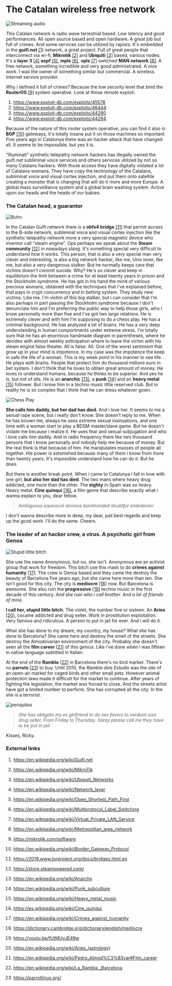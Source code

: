 # The Catalan wireless free network

![Streaming audio](../Images/streamingaudio.png)

This Catalan network is radio wave terrestrial based. Low latency and good performances. All open source based and open hardware. A great job but full of crimes. And some services can be utilized by rapists. It's embedded in the **guifi.net** [[1]](https://en.wikipedia.org/wiki/Guifi.net) network, a great project. Full of great people that interconnect via wi-fi, **Mikrotik** [[2]](https://en.wikipedia.org/wiki/MikroTik) and **Ubiquiti** [[3]](https://en.wikipedia.org/wiki/Ubiquiti_Networks) based, various nodes. It's a **layer 3** [[4]](https://en.wikipedia.org/wiki/Network_layer) **ospf** [[5]](https://en.wikipedia.org/wiki/Open_Shortest_Path_First), **mpls** [[6]](https://en.wikipedia.org/wiki/Multiprotocol_Label_Switching), **vpls** [[7]](https://en.wikipedia.org/wiki/Virtual_Private_LAN_Service) switched **MAN network** [[8]](https://en.wikipedia.org/wiki/Metropolitan_area_network). A free network, something incredible and very good administrated. A nice work. I was the owner of something similar but commercial. A wireless Internet service provider. 

Why i defined it full of crimes? Because the low security level that bind the **RouterOS** [[9]](https://mikrotik.com/software) system operative. Look at those remote exploit:

1. https://www.exploit-db.com/exploits/45578
2. https://www.exploit-db.com/exploits/46444
3. https://www.exploit-db.com/exploits/44290
4. https://www.exploit-db.com/exploits/44284

Because of the nature of this router system operative, you can find it also in **BGP** [[10]](https://en.wikipedia.org/wiki/Border_Gateway_Protocol) gateways, it's totally insane put it on those machines so important. Five years ago in Catalunya there was an hacker attack that have changed all. It seems to be impossible, but yes it is. 

"Illuminati" synthetic telepathy network hackers has illegally owned the guifi.net subliminal voice services and others services utilized by not so many Catalans hackers. With those access they have digitally violated a lot of Catalans womans. They have copy the technology of the Catalans, subliminal voice and visual cortex injection, and put them onto satellite creating a monster that is changing that will do it more and more Europe. A global mass surveillance system and a global brain washing system. Active upon our heads and the heads of our babies.

### The Catalan head, a guarantor

![Buho](../Images/gufo.jpg)

In the Catalan Guifi network there is a **obfs4 bridge** [[11]](https://2019.www.torproject.org/docs/bridges.html.en) that permit access to the B-side network, subliminal voice and visual cortex injection like the synthetic telepathy network more a very special magnetic device who inventor call "steam engine". Ops perhaps we speak about the **Steam community** [[12]](https://store.steampowered.com/) in nowadays slang. It's something special very difficult to understand how it works. This person, that is also a very special man very clever and interesting, is also a big network hacker, like me, Unix lover, like me, but also a very dangerous stalker. But he normally keeps care that victims doesn't commit suicide. Why? He's so clever and keep in equilibrium the limit between a crime for at least twenty years in prison and the Stockholm syndrome. He has got in his hand the mind of various precious womans, obtained with the techniques that i've explained before, that pays in crypt concurrency and in betting system. They study new victims. Like me. I'm victim of this big stalker, but i can consider that I'm also perhaps in part passing the Stockholm syndrome because I don't denunciate him and I'm preferring the public way to help those girls, who I know personally more than five and I've got two large relations. He is extremely clever and with him I'm supposing to do a chess play. He has a criminal background. He has analyzed a lot of brains. He has a very deep understanding in human comportments under extreme stress. I'm totally sure that he has an enormous handmade diagram in parentheses, where he decides with almost weekly anticipation where to leave the victim with his steam engine false theater. All is false. All. One of the worst sentiment that grow up in your mind is impotence. In my case was the impotence the keep in safe the life of a woman. This is my week point in his manner to see life. He plays with brains. People that protect him do thousand millions euro in bet system. I don't think that he loves to obtain great amount of money. He loves to understand humans, because he thinks to be superior. And yes he is, but not of alls. He is an **anarchic** [[13]](https://en.wikipedia.org/wiki/Anarchy), a **punk** [[14]](https://en.wikipedia.org/wiki/Punk_subculture) and an **heavy metal** [[15]](https://en.wikipedia.org/wiki/Heavy_metal_music) follower. But i know him in a techno music little reserved club. But in reality he is so complex that i think that he can dress whatever gown.

![Chess Play](../Images/VENEZIA-Play-chess-in-Marostica-1920X1080.jpg)

**She calls him daddy, but her dad has died.** And i love her. It seems to me a sexual rape scene, but i really don't know. She doesn't reply to me. When he has known me, always he uses extreme sexual insinuations, and one time with a woman start to play a BDSM master/slave game. But he doesn't violate me because i realize it. He uses fear and sexual subjugation and who i love calls him daddy. And in radio frequency there like two thousand persons that i know personally and nobody help me because of money. But the real think is that because of him. He manipulates masses of people all together. His power is astonished because many of them i know from more than twenty years. It's impossible understand how he can do it. But he does.

But there is another break point. When i came to Catalunya i fall in love with one girl, **but also her dad has died**. The two mans where heavy drug addicted, one more than the other. The **eighty** in Spain was so heavy.  Heavy metal. **Cine quinqui** [[16]](https://es.wikipedia.org/wiki/Cine_quinqui), a film genre that describe exactly what i wanna explain to you, dear fellow.

> *Ambiguous equivocal devious backhanded doubtful ambidexter*

I don't wanna describe more in deep, my dear, just best regards and keep up the good work. I'll do the same. Cheers.

### The leader of an hacker crew, a virus. A psychotic girl from Genoa

![Stupid little bitch](../Images/71-noRUB19L._SS500_.jpg)

She use the name Anonymous, but no, she isn't. Anonymous are an activist group that work for freedom. This bitch use this mask to do **crimes against humanity** [[17]](https://en.wikipedia.org/wiki/Crimes_against_humanity). The crew is Genoa based and they came the destroy the beauty of Barcelona five years ago, but she came here more than ten.  She isn't good for this city. The city is **mediocre** [[18]](https://dictionary.cambridge.org/dictionary/english/mediocre) now. But Barcelona is awesome. She also ruin the **progressive** [[19]](https://youtu.be/fUtMUvJE49w) techno music in the first decade of this century. *And she ruin who i call brother. And a lot of friends of mine.*

**I call her, stupid little bitch.** The violet, the number five or sixteen. An **Aries** [[20]](https://en.wikipedia.org/wiki/Aries_(astrology)), cocaine addicted and drug seller. Work in prostitution exploitation. Very famous and ridiculous. A person to put in jail for ever. And i will do it. 

What she has done to my dream, my country, my house? What she has done to Barcelona? She came here and destroy the smell of the streets. She destroy the Almodovarian environment of the city. Probably she doesn't seen all the **film career** [[21]](https://en.wikipedia.org/wiki/Pedro_Almod%C3%B3var#Film_career) of this genius. Like i've done when i was fifteen in native language subtitled in Italian.

At the end of the **Rambla** [[22]](https://en.wikipedia.org/wiki/La_Rambla,_Barcelona) in Barcelona there's no bird market. There's no **parrots** [[23]](https://parrotlinux.org/) to buy. Until 2010, the *Rambla dels Estudis* was the site of an open-air  market for caged birds and other small pets. However animal protection  laws made it difficult for the market to continue. After years of  fighting the legislation, the market was forced to close. And the streets artist have got a limited number to perform. She has corrupted all the city. In the she is a terrorist.

![periquitos](../Images/ramblero-1900.jpg)

> *She has obligate my ex girlfriend to do sex favors to medium size drug seller. From Friday to Thursday. Saray please call me they have to be put in jail.* 

Kisses, Ricky.



### External links

1. https://en.wikipedia.org/wiki/Guifi.net

2. https://en.wikipedia.org/wiki/MikroTik

3. https://en.wikipedia.org/wiki/Ubiquiti_Networks

4. https://en.wikipedia.org/wiki/Network_layer

5. https://en.wikipedia.org/wiki/Open_Shortest_Path_First

6. https://en.wikipedia.org/wiki/Multiprotocol_Label_Switching

7. https://en.wikipedia.org/wiki/Virtual_Private_LAN_Service

8. https://en.wikipedia.org/wiki/Metropolitan_area_network

9. https://mikrotik.com/software

10. https://en.wikipedia.org/wiki/Border_Gateway_Protocol

11. https://2019.www.torproject.org/docs/bridges.html.en

12. https://store.steampowered.com/

13. https://en.wikipedia.org/wiki/Anarchy

14. https://en.wikipedia.org/wiki/Punk_subculture

15. https://en.wikipedia.org/wiki/Heavy_metal_music

16. https://es.wikipedia.org/wiki/Cine_quinqui

17. https://en.wikipedia.org/wiki/Crimes_against_humanity

18. https://dictionary.cambridge.org/dictionary/english/mediocre

19. https://youtu.be/fUtMUvJE49w

20. https://en.wikipedia.org/wiki/Aries_(astrology)

21. https://en.wikipedia.org/wiki/Pedro_Almod%C3%B3var#Film_career

22. https://en.wikipedia.org/wiki/La_Rambla,_Barcelona

23. https://parrotlinux.org/

    

    